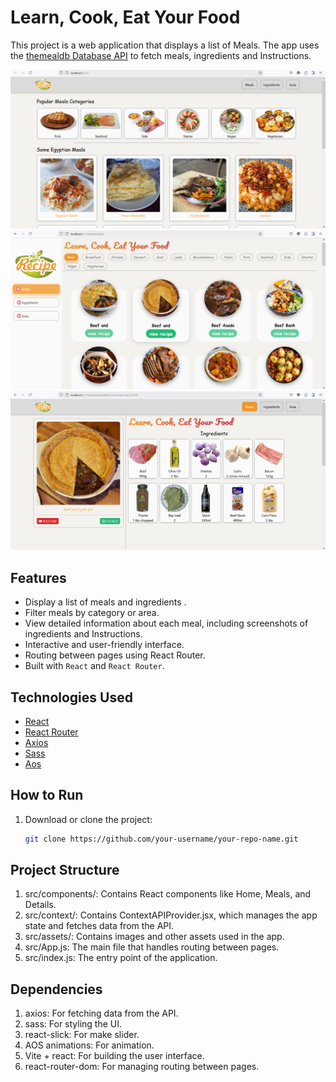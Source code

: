 # Learn, Cook, Eat Your Food

This project is a web application that displays a list of Meals. The app uses the [themealdb Database API](https://www.themealdb.com/api.php) to fetch meals, ingredients and Instructions.

![Add Product Preview](./public/preview-1.png)
![Add Product Preview](./public/preview-2.png)
![Add Product Preview](./public/preview-3.png)

## Features

- Display a list of meals and ingredients .
- Filter meals by category or area.
- View detailed information about each meal, including screenshots of ingredients and Instructions.
- Interactive and user-friendly interface.
- Routing between pages using React Router.
- Built with `React` and `React Router`.

## Technologies Used

- [React](https://reactjs.org/)
- [React Router](https://reactrouter.com/)
- [Axios](https://axios-http.com/)
- [Sass](https://sass-lang.com/)
- [Aos](https://michalsnik.github.io/aos/)

## How to Run

1. Download or clone the project:

   ```bash
   git clone https://github.com/your-username/your-repo-name.git

## Project Structure
1. src/components/: Contains React components like Home, Meals, and Details.
2. src/context/: Contains ContextAPIProvider.jsx, which manages the app state and fetches data from the API.
3. src/assets/: Contains images and other assets used in the app.
4. src/App.js: The main file that handles routing between pages.
5. src/index.js: The entry point of the application.

## Dependencies
   1. axios: For fetching data from the API.
   2. sass: For styling the UI.
   3. react-slick: For make slider.
   4. AOS animations: For animation.
   5. Vite + react: For building the user interface.
   6. react-router-dom: For managing routing between pages.